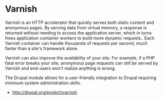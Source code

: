 # Varnish

Varnish is an HTTP accelerator that quickly serves both static content and anonymous pages. By serving data from virtual memory, a response is returned without needing to access the application server, which in turns frees application container workers to build more dynamic requests.. Each Varnish container can handle thousands of requests per second, much faster than a site's framework alone.

Varnish can also improve the availability of your site. For example, if a PHP fatal error breaks your site, anonymous page requests can still be served by Varnish and end-users won't realize anything is wrong.

The Drupal module allows for a user-friendly integration to Drupal requiring minimum system administration skills.

* http://drupal.org/project/varnish